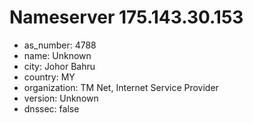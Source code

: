 # Nameserver 175.143.30.153

* as_number: 4788
* name: Unknown
* city: Johor Bahru
* country: MY
* organization: TM Net, Internet Service Provider
* version: Unknown
* dnssec: false
